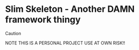 # Slim Skeleton - Another DAMN framework thingy
> [!CAUTION]
> NOTE THIS IS A PERSONAL PROJECT USE AT OWN RISK!!
